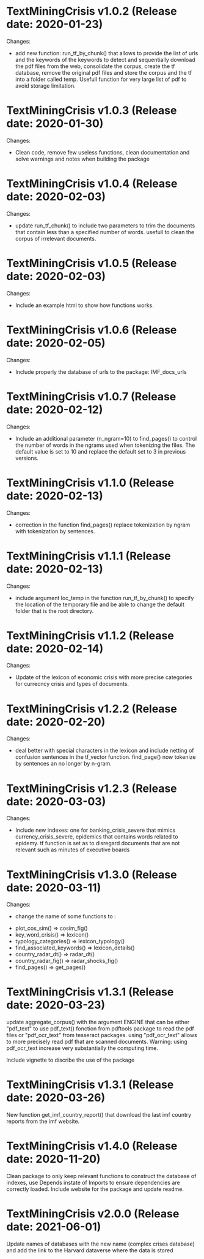 TextMiningCrisis v1.0.2 (Release date: 2020-01-23)
==============

Changes:

* add new function: run_tf_by_chunk() that allows to provide the list of urls and the keywords of the keywords to detect and sequentially
download the pdf files from the web, consolidate the corpus, create the tf database, remove the original pdf files and store the corpus and 
the tf into a folder called temp. Usefull function for very large list of pdf to avoid storage limitation.


TextMiningCrisis v1.0.3 (Release date: 2020-01-30)
==============

Changes:

* Clean code, remove few useless functions, clean documentation and solve warnings and notes when building the package


TextMiningCrisis v1.0.4 (Release date: 2020-02-03)
==============

Changes:

* update run_tf_chunk() to include two parameters to trim the documents that contain less than a specified number of words. usefull
to clean the corpus of irrelevant documents.


TextMiningCrisis v1.0.5 (Release date: 2020-02-03)
==============

Changes:

* Include an example html to show how functions works.



TextMiningCrisis v1.0.6 (Release date: 2020-02-05)
==============

Changes:

* Include properly the database of urls to the package: IMF_docs_urls



TextMiningCrisis v1.0.7 (Release date: 2020-02-12)
==============

Changes:

* Include an additional parameter (n_ngram=10) to find_pages() to control the number of words in the ngrams used when tokenizing the 
files. The default value is set to 10 and replace the default set to 3 in previous versions.


TextMiningCrisis v1.1.0 (Release date: 2020-02-13)
==============

Changes:

* correction in the function find_pages() replace tokenization by ngram with tokenization by sentences.


TextMiningCrisis v1.1.1 (Release date: 2020-02-13)
==============

Changes:

* include argument loc_temp in the function run_tf_by_chunk() to specify the location of the temporary file and be able to change
the default folder that is the root directory.

TextMiningCrisis v1.1.2 (Release date: 2020-02-14)
==============

Changes:

* Update of the lexicon of economic crisis with more precise categories for currecncy crisis and types of documents.


TextMiningCrisis v1.2.2 (Release date: 2020-02-20)
==============

Changes:

* deal better with special characters in the lexicon and include netting of confusion sentences in the tf_vector function. 
find_page() now tokenize by sentences an no longer by n-gram.

TextMiningCrisis v1.2.3 (Release date: 2020-03-03)
==============

Changes:

* Include new indexes: one for banking_crisis_severe that mimics currency_crisis_severe, epidemics that contains words related to epidemy. tf function is set as to disregard documents that are not relevant such as minutes of executive boards


TextMiningCrisis v1.3.0 (Release date: 2020-03-11)
==============

Changes:

* change the name of some functions to :
 - plot_cos_sim() => cosim_fig()
 - key_word_crisis() => lexicon() 
 - typology_categories() => lexicon_typology()
 - find_associated_keywords() => lexicon_details()
 - country_radar_dt() => radar_dt()
 - country_radar_fig() => radar_shocks_fig() 
 - find_pages() => get_pages()


TextMiningCrisis v1.3.1 (Release date: 2020-03-23)
==============

update aggregate_corpus() with the argument ENGINE that can be either "pdf_text" to use pdf_text() fonction from pdftools package to read the pdf files or "pdf_ocr_text" from tesseract packages. using "pdf_ocr_text" allows to more precisely read pdf that are scanned documents. Warning: using pdf_ocr_text increase very substantially the computing time.

Include vignette to discribe the use of the package



TextMiningCrisis v1.3.1 (Release date: 2020-03-26)
==============

New function get_imf_country_report() that download the last imf country reports from the imf website.


TextMiningCrisis v1.4.0 (Release date: 2020-11-20)
==============

Clean package to only keep relevant functions to construct the database of indexes, use Depends instate of Imports to ensure dependencies are correctly loaded.
Include website for the package and update readme.


TextMiningCrisis v2.0.0 (Release date: 2021-06-01)
==============
 
Update names of databases with the new name (complex crises database) and add the link to the Harvard dataverse where the data is stored



